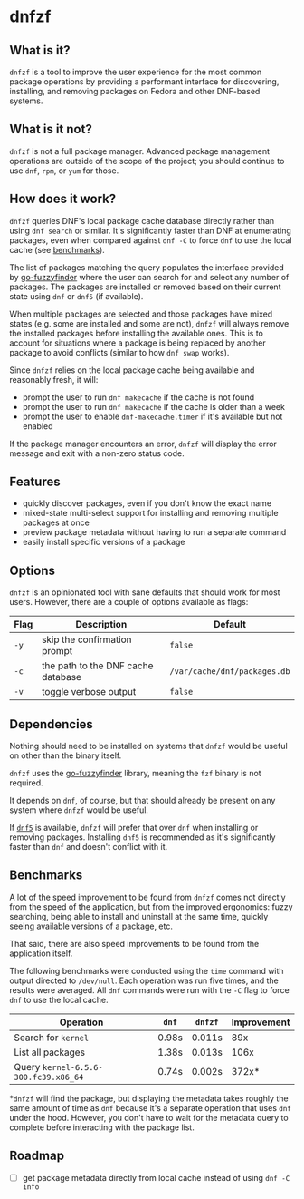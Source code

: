# dnfzf

## What is it?

`dnfzf` is a tool to improve the user experience for the most common package operations by providing a performant interface for discovering, installing, and removing packages on Fedora and other DNF-based systems.

## What is it not?

`dnfzf` is not a full package manager. Advanced package management operations are outside of the scope of the project; you should continue to use `dnf`, `rpm`, or `yum` for those.

## How does it work?

`dnfzf` queries DNF's local package cache database directly rather than using `dnf search` or similar. It's significantly faster than DNF at enumerating packages, even when compared against `dnf -C` to force `dnf` to use the local cache (see [benchmarks](#benchmarks)).

The list of packages matching the query populates the interface provided by [go-fuzzyfinder](https://github.com/ktr0731/go-fuzzyfinder) where the user can search for and select any number of packages. The packages are installed or removed based on their current state using `dnf` or `dnf5` (if available).

When multiple packages are selected and those packages have mixed states (e.g. some are installed and some are not), `dnfzf` will always remove the installed packages before installing the available ones. This is to account for situations where a package is being replaced by another package to avoid conflicts (similar to how `dnf swap` works).

Since `dnfzf` relies on the local package cache being available and reasonably fresh, it will:

- prompt the user to run `dnf makecache` if the cache is not found
- prompt the user to run `dnf makecache` if the cache is older than a week
- prompt the user to enable `dnf-makecache.timer` if it's available but not enabled

If the package manager encounters an error, `dnfzf` will display the error message and exit with a non-zero status code.

## Features

- quickly discover packages, even if you don't know the exact name
- mixed-state multi-select support for installing and removing multiple packages at once
- preview package metadata without having to run a separate command
- easily install specific versions of a package

## Options

`dnfzf` is an opinionated tool with sane defaults that should work for most users. However, there are a couple of options available as flags:

| Flag | Description                         | Default                            |
| ---- | ----------------------------------- | ---------------------------------- |
| `-y` | skip the confirmation prompt        | `false`                            |
| `-c` | the path to the DNF cache database  | `/var/cache/dnf/packages.db`       |
| `-v` | toggle verbose output               | `false`                            |

## Dependencies

Nothing should need to be installed on systems that `dnfzf` would be useful on other than the binary itself.

`dnfzf` uses the [go-fuzzyfinder](https://github.com/ktr0731/go-fuzzyfinder) library, meaning the `fzf` binary is not required.

It depends on `dnf`, of course, but that should already be present on any system where `dnfzf` would be useful.

If [`dnf5`](https://github.com/rpm-software-management/dnf5) is available, `dnfzf` will prefer that over `dnf` when installing or removing packages. Installing `dnf5` is recommended as it's significantly faster than `dnf` and doesn't conflict with it.

## Benchmarks

A lot of the speed improvement to be found from `dnfzf` comes not directly from the speed of the application, but from the improved ergonomics: fuzzy searching, being able to install and uninstall at the same time, quickly seeing available versions of a package, etc.

That said, there are also speed improvements to be found from the application itself.

The following benchmarks were conducted using the `time` command with output directed to `/dev/null`. Each operation was run five times, and the results were averaged. All `dnf` commands were run with the `-C` flag to force `dnf` to use the local cache.

| Operation                            | `dnf` | `dnfzf` | Improvement |
| ------------------------------------ | ----- | ------- | ----------- |
| Search for `kernel`                  | 0.98s | 0.011s  | 89x         |
| List all packages                    | 1.38s | 0.013s  | 106x        |
| Query `kernel-6.5.6-300.fc39.x86_64` | 0.74s | 0.002s  | 372x*       |

*`dnfzf` will find the package, but displaying the metadata takes roughly the same amount of time as `dnf` because it's a separate operation that uses `dnf` under the hood. However, you don't have to wait for the metadata query to complete before interacting with the package list.

## Roadmap

- [ ] get package metadata directly from local cache instead of using `dnf -C info`
